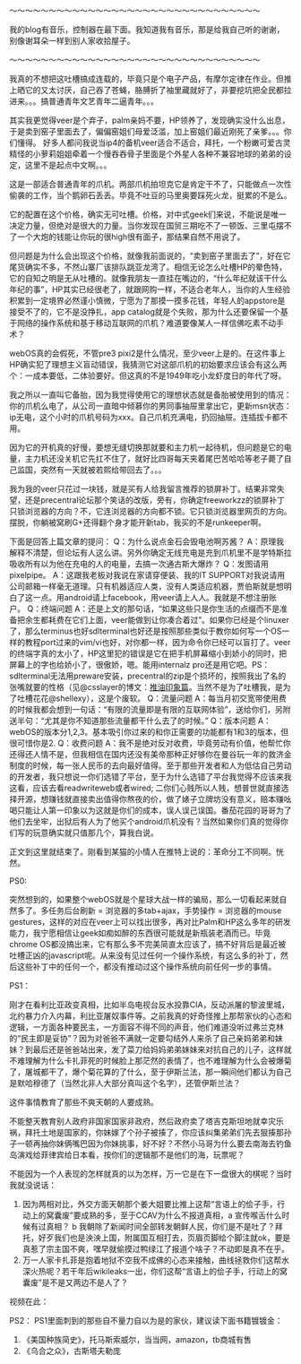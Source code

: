 ～～～～～～～～～～～～～～～～～～～～～～～～～～～～～～～～

我的blog有音乐，控制器在最下面。我知道我有音乐，那是给我自己听的谢谢，别像谢耳朵一样到别人家收拾屋子。

～～～～～～～～～～～～～～～～～～～～～～～～～～～～～～～～

我真的不想把这吐槽搞成连载的，毕竟只是个电子产品，有摩尔定律在作业。但推上晒它的又太讨厌，自己吞了苍蝇，胳膊折了袖里藏就好了，非要挖坑把全民都拉进来。。。搞普通青年文艺青年二逼青年。。。

其实我更觉得veer是个弃子，palm亲妈不要，HP领养了，发现确实没什么出息，于是卖到窑子里面去了，偏偏窑姐们母爱泛滥，加上窑姐们最近刚死了亲爹。。。你们懂得。
好多人都问我说当ip4的备机veer适合不适合，拜托，一个粉嫩可爱古灵精怪的小萝莉姐姐牵着一个慢吞吞骨子里面是个外星人各种不兼容地球的弟弟的设定，这里不是起点中文啊。。。

这是一部适合普通青年的爪机。两部爪机拍坦克它是肯定干不了，只能做点一次性偷袭的工作，当个鹅卵石丢丢。毕竟不吐豆的马里奥要踩死火龙，挺累的不是么。

它的配置在这个价格，确实无可吐槽。价格，对中式geek们来说，不能说是唯一决定力量，但绝对是很大的力量。当你发现在国贸三期吃不了一顿饭、三里屯摆不了一个大炮的钱能让你玩的很high很有面子，那结果自然不用说了。

但问题是为什么会出现这个价格，就像我前面说的，“卖到窑子里面去了”，好在它尾货确实不多，不然山寨厂该排队跳亚龙湾了。相信无论怎么吐槽HP的晕色特，它的自知之明是无从吐槽的。就像我朋友一直挂在嘴边的，“什么年纪就该干什么年纪的事”，HP其实已经很老了，就跟网购一样，不适合老年人，当你的人生经验积累到一定境界必然谨小慎微，宁愿为了那摸一摸多花钱，年轻人的appstore是接受不了的，它不是没挣扎，app catalog就是个失败，那为什么还要保留一个基于网络的操作系统和基于移动互联网的爪机？难道要像某人一样信佛吃素不动手术？

webOS真的会假死，不管pre3 pixi2是什么情况，至少veer上是的。在这件事上HP确实犯了理想主义盲动错误，我猜测它对这部爪机的初始要求应该会有这么两个：一成本要低，二体验要好。但这真的不是1949年吃小龙虾度日的年代了呀。

我之所以一直叫它备胎，因为我觉得使用它的理想状态就是备胎被使用到的情况：你的爪机么电了，从公司一直暗中倾慕你的男同事抽屉里拿出它，更新msn状态：ip无电，这个小时的爪机号码为xxx。自己爪机充满电，扔回抽屉。连插拔卡都不用。

因为它的开机真的好慢，要想无缝切换那就要和主力机一起待机，但问题是它的电量，主力机还没关机它先扛不住了，就好比四哥每天夹着尾巴苦哈哈等老子薨了自己监国，突然有一天就被若熙给带回去了。。。

我为我的veer只花过一块钱，就是买有人给我留言推荐的锁屏补丁。结果非常失望，还是precentral论坛那个笑话的改版，旁有，你确定freeworkzz的锁屏补丁只锁浏览器的方向？不，它连浏览器的方向都不锁。它只锁浏览器里网页的方向。摆脱，你躺被窝刷G+还得翻个身才能开新tab，我买的不是runkeeper啊。

下面是回答上篇文章的提问：
Q：为什么说点金石会毁电池啊苏酱？
A：原理我解释不清楚，但论坛有人这么讲。另外你确定无线充电是充到爪机里不是学特斯拉吸收所有以为他在充电的人的电量，去搞一次通古斯大爆炸？
Q：发图请用pixelpipe。
A：这跟我老板对我说在家请穿便装、我的IT SUPPORT对我说请用公司邮箱一样毫无道理。只有机器适应人类，没有人类适应机器，贾伯斯就是想明白了这一点。用android请上facebook，用veer请上人人。我就是不想注册账户。
Q：终端问题
A：还是上文的那句话，“如果这些只是你生活的点缀而不是准备把余生都耗费在它们上面，veer能做到让你凑合着过”。如果你已经是个linuxer了，那么terminus也好sdlterminal也好还是按照那些类似于教你如何写一个OS一样的教程port过来的vim/vi也好，对你都一样，因为命令你已经可以盲打了。veer的终端字真的太小了，HP这里犯的错误是它在把手机屏幕缩小到娇小的同时，把屏幕上的字也给娇小了，很傲娇，嗯。能用internalz pro还是用它吧。PS：sdlterminal无法用preware安装，precentral的zip是个损坏的，按照我出了名的张嘴就要的性格（见@csslayer的博文：[推油印象篇](https://www.csslayer.tk/wordpress/diary/twitter-following-imagine/)。当然不是为了吐槽我，是为了吐槽花花@shellexy），这是个废软。
Q：流量问题
A：每当月初交宽带使用费的时候我都会想到一句话：“有限的流量即是有限的互联网体验”，送给你们，另附送半句：“尤其是你不知道那些流量都干什么去了的时候。”
Q：版本问题
A：webOS的版本分1,2,3。基本吸引你过来的和你正需要的功能都有1和3的版本，但很可惜你是2.
Q：收费问题
A：我不是绝对反对收费，毕竟劳动有价值，他帮忙你还得还人情不是，但我相信在国内还没有美帝那种正好够你在曼谷玩一年的救济金制度的时候，每一张人民币的去向最好值得。至于那些开发者和人为低估自己劳动的开发者，我只想说一你们选错了平台，至于为什么选错了平台我觉得不应该来我这看，应该去看readwriteweb或者wired; 二你们心贱所以人贱，想普世就直接选择开源，想赚钱就直接卖出值得你熬夜的价，做了婊子立牌坊没有意义，赔本赚吆喝只能让人第一印象以为这就是你们的成本，误人误己误国。番茄花园的哥哥为了他们去坐牢，出狱后有人为了他买个android爪机没有？当然如果你们真的觉得你们写的玩意确实就只值那几个，算我白说。

正文到这里就结束了。刚看到某猫的小情人在推特上说的：革命分工不同啊。恍然。

PS0:

突然想到的，如果整个webOS就是个星球大战一样的骗局，那么一切看起来就自然多了。多任务后台刷新 = 浏览器的多tab+ajax，手势操作 = 浏览器的mouse gestures，这样的对应在veer上可以找出很多，再对比Palm和HP这么多年的研发能力，我宁愿相信让geek如痴如醉的东西很可能就是新瓶装老酒而已。毕竟chrome OS都没搞出来，它有那么多不完美简直太应该了，搞不好背后是最近被吐槽正凶的javascript呢。从来没有见过任何一个操作系统，有这么多的补丁，然后这些补丁中的任何一个，都没有推动过这个操作系统向前任何一步的事情。

PS1：

刚才在看利比亚政变真相，比如半岛电视台反水投靠CIA，反动派屠的黎波里城，北约暴力介入内幕，利比亚屠奴事件等。之前我真的好奇怪推上那帮家伙的心态和逻辑，一方面各种要民主，一方面容不得不同的声音，他们难道没听过弗兰克林的“民主即是妥协”？因为对爸爸不满就一定要勾结外人来杀了自己亲妈弟弟和妹妹？到最后还是爸爸站出来，发了菜刀给妈妈弟弟妹妹来对抗自己的儿子，这样就不难理解为什么卡扎菲死的时候脸上那茫然的表情了，也不难理解为什么会被爆菊了，屠城都干了，爆个菊花算的了什么，至于伊斯兰法，那一瞬间他们都认为自己是默哈穆德了（当然北非人大部分真叫这个名字），还管伊斯兰法？

这件事情教育了那些不爽天朝的人要成熟。

不能整天教育别人政府非国家国家非政府，然后政府卖了塔吉克斯坦地就幸灾乐祸，拜托土地是国家的，你妹嫁了个孙子被揍了，你应该纠集弟弟们先去狠揍那孙子一顿再抽你妹俩嘴巴因为你妹挑事，好不好？不然小马哥为什么要去南海去钓鱼岛演戏给菲律宾给日本看，按你们的逻辑那不是他们的海，玩票呢？

不能因为一个人表现的怎样就真的以为怎样，万一它是在下一盘很大的棋呢？当时我就没说话：

1. 因为两相对比，外交方面天朝那个姜大姐要比推上这帮“言语上的侩子手，行动上的窝囊废”要成熟的多，至于CCAV为什么不报道真相，a 宣传喉舌什么时候有过真相？ b 我朝除了新闻时间全部转发朝鲜人民，你们是不是吐了？拜托，好歹我们也是泱泱上国，附属国互相打去，页眉页脚给个脚注就ok，要是真惹了宗主国不爽，嘿早就偷摸过鸭绿江了报道个啥子？不动即是真不在乎。
2. 万一人家卡扎菲是抱着地狱不空我不成佛的心态来接触，曲线拯救你们这帮水深火热呢？若干年后wikileaks一出，你们这帮“言语上的侩子手，行动上的窝囊废”是不是又两边不是人了？

视频在此：

PS2： PS1里面刺到的那些自不量力自以为是的家伙，建议读下面书籍镀镀金：

1. 《美国种族简史》，托马斯索威尔，当当网，amazon，tb商城有售
2. 《乌合之众》，古斯塔夫勒庞

